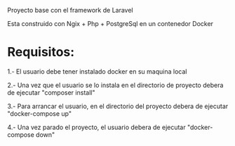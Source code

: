 Proyecto base con el framework de Laravel

Esta construido con Ngix + Php + PostgreSql en un contenedor Docker

Requisitos:
===========

1.- El usuario debe tener instalado docker en su maquina local

2.- Una vez que el usuario se lo instala en el directorio de proyecto debera de ejecutar
    "composer install"

3.- Para arrancar el usuario, en el directorio del proyecto debera de ejecutar
    "docker-compose up"

4.- Una vez parado el proyecto, el usuario debera de ejecutar "docker-compose down"
